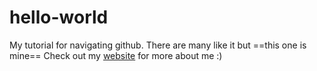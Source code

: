 # hello-world
My tutorial for navigating github.
There are many like it but ==this one is mine==
Check out my [website](jonathanoad.com) for more about me :)
